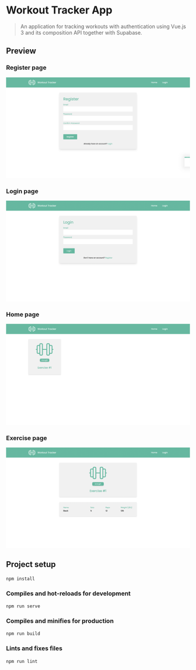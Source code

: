 # Workout Tracker App

> An application for tracking workouts with authentication using Vue.js 3 and its composition API together with Supabase. 

## Preview

### Register page

<img src="./screenshots/register-page.png" alt="Register page" />

### Login page

<img src="./screenshots/login-page.png" alt="Login page" />

### Home page

<img src="./screenshots/home-page.png" alt="Home page" />

### Exercise page

<img src="./screenshots/exercise-page.png" alt="Exercise page" />

## Project setup
```
npm install
```

### Compiles and hot-reloads for development
```
npm run serve
```

### Compiles and minifies for production
```
npm run build
```

### Lints and fixes files
```
npm run lint
```
